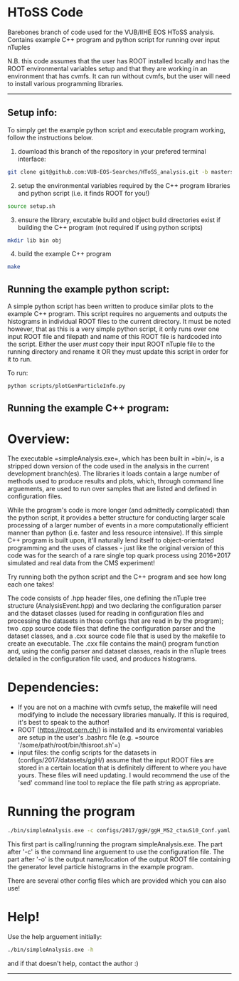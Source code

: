 # HToSS Code

Barebones branch of code used for the VUB/IIHE EOS HToSS analysis.
Contains example C++ program and python script for running over input nTuples

N.B. this code assumes that the user has ROOT installed locally and has the ROOT environmental variables setup and that they are working in an environment that has cvmfs.
It can run without cvmfs, but the user will need to install various programming libraries.

***

## Setup info:

To simply get the example python script and executable program working, follow the instructions below.

1) download this branch of the repository in your prefered terminal interface:

```bash
git clone git@github.com:VUB-EOS-Searches/HToSS_analysis.git -b mastersWork
```

2) setup the environmental variables required by the C++ program libraries and python script (i.e. it finds ROOT for you!)

```bash
source setup.sh
```

3) ensure the library, excutable build and object build directories exist if building the C++ program (not required if using python scripts)
```bash
mkdir lib bin obj
```

4) build the example C++ program
```bash
make
```

## Running the example python script:
A simple python script has been written to produce similar plots to the example C++ program. This script requires no arguements and outputs the histograms in
individual ROOT files to the current directory. It must be noted however, that as this is a very simple python script, it only runs over one input ROOT file
and filepath and name of this ROOT file is hardcoded into the script. Either the user *must* copy their input ROOT nTuple file to the running directory and
rename it OR they must update this script in order for it to run.

To run:

```bash
python scripts/plotGenParticleInfo.py
```


## Running the example C++ program:

# Overview:
The executable =simpleAnalysis.exe=, which has been built in =bin/=, is a stripped down version of the code used in the analysis in the current development branch(es).
The libraries it loads contain a large number of methods used to produce results and plots, which, through command line arguements, are used to run over samples that
are listed and defined in configuration files.

While the program's code is more longer (and admittedly complicated) than the python script, it provides a better structure for conducting larger scale processing of
a larger number of events in a more computationally efficient manner than python (i.e. faster and less resource intensive).
If this simple C++ program is built upon, it'll naturally lend itself to object-orientated programming and the uses of classes - just like the original version of this
code was for the search of a rare single top quark process using 2016+2017 simulated and real data from the CMS experiment!

Try running both the python script and the C++ program and see how long each one takes!

The code consists of .hpp header files, one defining the nTuple tree structure (AnalysisEvent.hpp) and two declaring the configuration parser and the dataset classes (used for reading in configuration 
files and processing the datasets in those configs that are read in by the program); two .cpp source code files that define the configuration parser and the dataset classes, and a .cxx source code file 
that is used by the makefile to create an executable. The .cxx file contains the main() program function and, using the config parser and dataset classes, reads in the nTuple trees detailed in the
configuration file used, and produces histograms.

# Dependencies:
- If you are not on a machine with cvmfs setup, the makefile will need modifying to include the necessary libraries manually. If this is required, it's best to speak to the author!
- ROOT (https://root.cern.ch/) is installed and its enviromental variables are setup in the user's .bashrc file (e.g. =source '/some/path/root/bin/thisroot.sh'=)
- input files: the config scripts for the datasets in (configs/2017/datasets/ggH/) assume that the input ROOT files are stored in a certain location that is definitely different to
where you have yours. These files will need updating. I would recommend the use of the 'sed' command line tool to replace the file path string as appropriate.

# Running the program

```bash
./bin/simpleAnalysis.exe -c configs/2017/ggH/ggH_MS2_ctauS10_Conf.yaml -o ggH_MS2_ctau10.root
```

This first part is calling/running the program simpleAnalysis.exe. The part after '-c' is the command line arguement to use the configuration file.
The part after '-o' is the output name/location of the output ROOT file containing the generator level particle histograms in the example program.

There are several other config files which are provided which you can also use!

# Help!
Use the help arguement initially:
```bash
./bin/simpleAnalysis.exe -h
```
and if that doesn't help, contact the author :)


---

